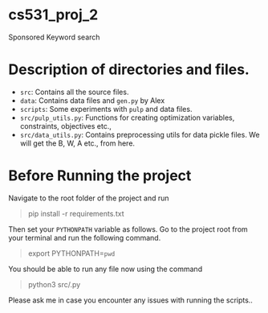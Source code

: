 # cs531_proj_2
Sponsored Keyword search

# Description of directories and files.

- `src`: Contains all the source files.
- `data`: Contains data files and `gen.py` by Alex
- `scripts`: Some experiments with `pulp` and data files.
- `src/pulp_utils.py`: Functions for creating optimization variables, constraints, objectives etc.,
- `src/data_utils.py`: Contains preprocessing utils for data pickle files. We will get the B, W, A etc., from here.

# Before Running the project
Navigate to the root folder of the project and run
> pip install -r requirements.txt

Then set your `PYTHONPATH` variable as follows. Go to the project root
from your terminal and run the following command.
>export PYTHONPATH=`pwd`

You should be able to run any file now using the command
>python3 src/<filename>.py

Please ask me in case you encounter any issues with running the scripts..